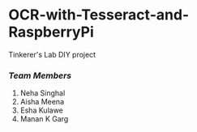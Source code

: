 # OCR-with-Tesseract-and-RaspberryPi

Tinkerer's Lab DIY project

### _Team Members_ 

1. Neha Singhal
2. Aisha Meena
3. Esha Kulawe
4. Manan K Garg
               
    
